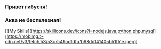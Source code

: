 ### Привет гибусня!
### Аква не бесполезная!
[![My Skills]([https://skillicons.dev/icons?i=nodejs,java,python,php,mysql](https://mobimg.b-cdn.net/v3/fetch/53/53c7c49ad1dfa7b98dd141405b51f51e.jpeg)] 
